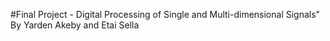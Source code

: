 #Final Project - Digital Processing of Single and Multi-dimensional Signals"
By Yarden Akeby and Etai Sella